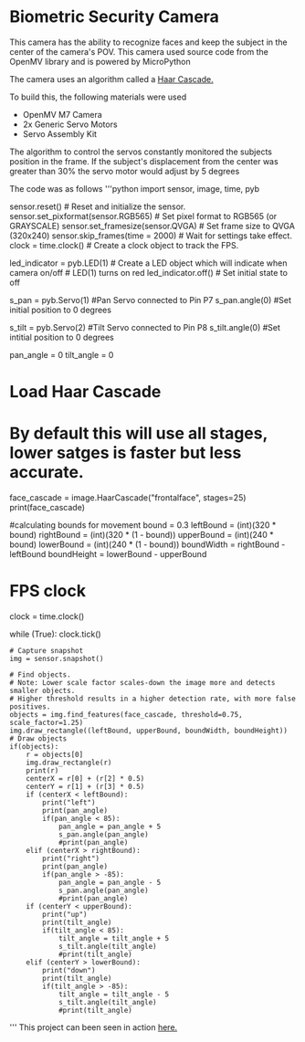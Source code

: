 # Biometric Security Camera

This camera has the ability to recognize faces and keep the subject in the center of the camera's POV. This camera used source code from the OpenMV library and is powered by MicroPython

The camera uses an algorithm called a [Haar Cascade.](http://www.willberger.org/cascade-haar-explained/)

To build this, the following materials were used
- OpenMV M7 Camera
- 2x Generic Servo Motors
- Servo Assembly Kit

The algorithm to control the servos constantly monitored the subjects position in the frame. If the subject's displacement from the center was greater than 30% the servo motor would adjust by 5 degrees

The code was as follows
'''python
import sensor, image, time, pyb

sensor.reset()                      # Reset and initialize the sensor.
sensor.set_pixformat(sensor.RGB565) # Set pixel format to RGB565 (or GRAYSCALE)
sensor.set_framesize(sensor.QVGA)   # Set frame size to QVGA (320x240)
sensor.skip_frames(time = 2000)     # Wait for settings take effect.
clock = time.clock()                # Create a clock object to track the FPS.

led_indicator = pyb.LED(1)          # Create a LED object which will indicate when camera on/off
                                    # LED(1) turns on red
led_indicator.off()                 # Set initial state to off

s_pan = pyb.Servo(1)                #Pan Servo connected to Pin P7
s_pan.angle(0)                     #Set initial position to 0 degrees

s_tilt = pyb.Servo(2)               #Tilt Servo connected to Pin P8
s_tilt.angle(0)                    #Set intitial position to 0 degrees

pan_angle = 0
tilt_angle = 0

# Load Haar Cascade
# By default this will use all stages, lower satges is faster but less accurate.
face_cascade = image.HaarCascade("frontalface", stages=25)
print(face_cascade)

#calculating bounds for movement
bound = 0.3
leftBound = (int)(320 * bound)
rightBound = (int)(320 * (1 - bound))
upperBound = (int)(240 * bound)
lowerBound = (int)(240 * (1 - bound))
boundWidth = rightBound - leftBound
boundHeight = lowerBound - upperBound

# FPS clock
clock = time.clock()

while (True):
    clock.tick()

    # Capture snapshot
    img = sensor.snapshot()

    # Find objects.
    # Note: Lower scale factor scales-down the image more and detects smaller objects.
    # Higher threshold results in a higher detection rate, with more false positives.
    objects = img.find_features(face_cascade, threshold=0.75, scale_factor=1.25)
    img.draw_rectangle((leftBound, upperBound, boundWidth, boundHeight))
    # Draw objects
    if(objects):
        r = objects[0]
        img.draw_rectangle(r)
        print(r)
        centerX = r[0] + (r[2] * 0.5)
        centerY = r[1] + (r[3] * 0.5)
        if (centerX < leftBound):
            print("left")
            print(pan_angle)
            if(pan_angle < 85):
                pan_angle = pan_angle + 5
                s_pan.angle(pan_angle)
                #print(pan_angle)
        elif (centerX > rightBound):
            print("right")
            print(pan_angle)
            if(pan_angle > -85):
                pan_angle = pan_angle - 5
                s_pan.angle(pan_angle)
                #print(pan_angle)
        if (centerY < upperBound):
            print("up")
            print(tilt_angle)
            if(tilt_angle < 85):
                tilt_angle = tilt_angle + 5
                s_tilt.angle(tilt_angle)
                #print(tilt_angle)
        elif (centerY > lowerBound):
            print("down")
            print(tilt_angle)
            if(tilt_angle > -85):
                tilt_angle = tilt_angle - 5
                s_tilt.angle(tilt_angle)
                #print(tilt_angle)
'''
This project can been seen in action [here.](https://www.youtube.com/watch?v=n2Ev9zE0rto)
